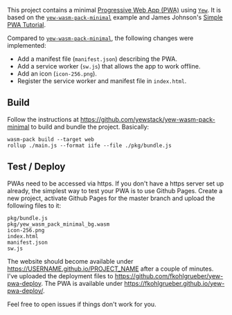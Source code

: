This project contains a minimal [Progressive Web App (PWA)](https://en.wikipedia.org/wiki/Progressive_web_application) using [`Yew`](https://github.com/yewstack/yew). It is based on the [`yew-wasm-pack-minimal`](https://github.com/yewstack/yew-wasm-pack-minimal) example and James Johnson's [Simple PWA Tutorial](https://medium.com/james-johnson/a-simple-progressive-web-app-tutorial-f9708e5f2605). 

Compared to [`yew-wasm-pack-minimal`](https://github.com/yewstack/yew-wasm-pack-minimal), the following changes were implemented:
- Add a manifest file (`manifest.json`) describing the PWA.
- Add a service worker (`sw.js`) that allows the app to work offline.
- Add an icon (`icon-256.png`).
- Register the service worker and manifest file in `index.html`.

## Build

Follow the instructions at https://github.com/yewstack/yew-wasm-pack-minimal to build and bundle the project. Basically:
```
wasm-pack build --target web
rollup ./main.js --format iife --file ./pkg/bundle.js
```

## Test / Deploy

PWAs need to be accessed via https. If you don't have a https server set up already, the simplest way to test your PWA is to use Github Pages. Create a new project, activate Github Pages for the master branch and upload the following files to it:

```
pkg/bundle.js
pkg/yew_wasm_pack_minimal_bg.wasm
icon-256.png
index.html
manifest.json
sw.js
```

The website should become available under https://USERNAME.github.io/PROJECT_NAME after a couple of minutes. I've uploaded the deployment files to https://github.com/fkohlgrueber/yew-pwa-deploy. The PWA is available under https://fkohlgrueber.github.io/yew-pwa-deploy/.

Feel free to open issues if things don't work for you.